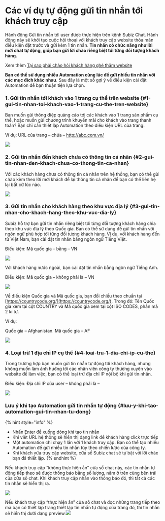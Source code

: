 # Các ví dụ tự động gửi tin nhắn tới khách truy cập

Hành động Gửi tin nhắn tới user được thực hiện trên kênh Subiz Chat. Hành động này sẽ khởi tạo cuộc hội thoại với khách truy cập website thỏa mãn điều kiện đặt trước và gửi kèm 1 tin nhắn. **Tin nhắn có chức năng như lời mời chat tự động, giúp bạn gửi lời chào riêng biệt tới từng đối tượng khách hàng.**

Xem thêm [Tại sao phải chào hỏi khách hàng ghé thăm website](https://subiz.com/blog/tai-sao-phai-chao-hoi-khach-hang-ghe-tham-website.html)​

**Bạn có thể sử dụng nhiều Automation cùng lúc để gửi nhiều tin nhắn với các mục đích khác nhau.** Sau đây là một số gợi ý về điều kiện cài đặt Automation để bạn thuận tiện lựa chọn.

### 1. Gửi tin nhắn tới khách vào 1 trang cụ thể trên website {#1-gui-tin-nhan-toi-khach-vao-1-trang-cu-the-tren-website}

Bạn muốn gửi thông điệp quảng cáo tới các khách vào 1 trang sản phẩm cụ thể, hoặc muốn gửi chương trình khuyến mãi cho khách vào trang thanh toán? Bạn chỉ cần thiết lập Automation theo điều kiện URL của trang.

Ví dụ: URL của trang – chứa – http://abc.com.vn/

![](https://docv4.subiz.com/wp-content/uploads/2018/04/url.png)

### 2. Gửi tin nhắn đến khách chưa có thông tin cá nhân {#2-gui-tin-nhan-den-khach-chua-co-thong-tin-ca-nhan}

Với các khách hàng chưa có thông tin cá nhân trên hệ thống, bạn có thể gửi chào kèm theo lời mời khách để lại thông tin cá nhân để bạn có thể liên hệ lại bất cứ lúc nào.

![](https://docv4.subiz.com/wp-content/uploads/2018/04/user-info.png)

### 3. Gửi tin nhắn cho khách hàng theo khu vực địa lý {#3-gui-tin-nhan-cho-khach-hang-theo-khu-vuc-dia-ly}

Subiz hỗ trợ bạn gửi tin nhắn riêng biệt tới từng đối tượng khách hàng chia theo khu vực địa lý theo Quốc gia. Bạn có thể sử dụng để gửi tin nhắn với ngôn ngữ phù hợp tới từng đối tượng khách hàng. Ví dụ, với khách hàng đến từ Việt Nam, bạn cài đặt tin nhắn bằng ngôn ngữ Tiếng Việt.

Điều kiện: Mã quốc gia – bằng – VN

![](https://docv4.subiz.com/wp-content/uploads/2018/04/VN.png)

Với khách hàng nước ngoài, bạn cài đặt tin nhắn bằng ngôn ngữ Tiếng Anh.

Điều kiện: Mã quốc gia – không phải là – VN

![](https://docv4.subiz.com/wp-content/uploads/2018/04/En.png)

Về điều kiện Quốc gia và Mã quốc gia, bạn đối chiếu theo chuẩn tại [https://countrycode.org/](https://countrycode.org/). Trong đó: Tên Quốc gia xem tại cột COUNTRY và Mã quốc gia xem tại cột ISO CODES, phần mã 2 kí tự.

Ví dụ:

Quốc gia – Afghanistan. Mã quốc gia – AF

![](https://docv4.subiz.com/wp-content/uploads/2018/04/countrycode.png)

### 4. Loại trừ 1 địa chỉ IP cụ thể {#4-loai-tru-1-dia-chi-ip-cu-the}

Trong trường hợp bạn muốn gửi tin nhắn tự động tới khách hàng, nhưng không muốn làm ảnh hưởng tới các nhân viên công ty thường xuyên vào website để làm việc, bạn có thể loại trừ địa chỉ IP nội bộ khi gửi tin nhắn.

Điều kiện: Địa chỉ IP của user – không phải là –

![](https://docv4.subiz.com/wp-content/uploads/2018/04/ip.png)

### Lưu ý khi tạo Automation gửi tin nhắn tự động {#luu-y-khi-tao-automation-gui-tin-nhan-tu-dong}

{% hint style="info" %}
* Nhấn Enter để xuống dòng khi tạo tin nhắn
* Khi viết URL hệ thống sẽ hiển thị dạng link để khách hàng click trực tiếp
* Một automation chỉ chạy 1 lần với 1 khách truy cập. Bạn có thể tạo nhiều Automation để gửi nhiều tin nhắn tùy theo chiến lược của công ty.
* Khi khách vừa truy cập website, cửa sổ Subiz chat sẽ tự bật với lời chào bạn đã thiết lập.
{% endhint %}

Nếu khách truy cập “không thực hiện ẩn” cửa sổ chat này, các tin nhắn tự động tiếp theo sẽ được thông báo bằng số lượng, nằm ở trên cùng bên trái của cửa số chat. Khi khách truy cập nhấn vào thông báo đó, thì tất cả các tin nhắn sẽ hiển thị ra.

![](https://docv4.subiz.com/wp-content/uploads/2018/04/cua-so-ko-bi-an.png)

Nếu khách truy cập “thực hiện ẩn” cửa sổ chat và đọc những trang tiếp theo mà bạn có thiết lập trang thiết lập tin nhắn tự động của trang đó, thì tin nhắn sẽ hiển thị dưới dạng preview.![](https://docv4.subiz.com/wp-content/uploads/2018/02/loi-chao-Automation-300x250.jpg)

